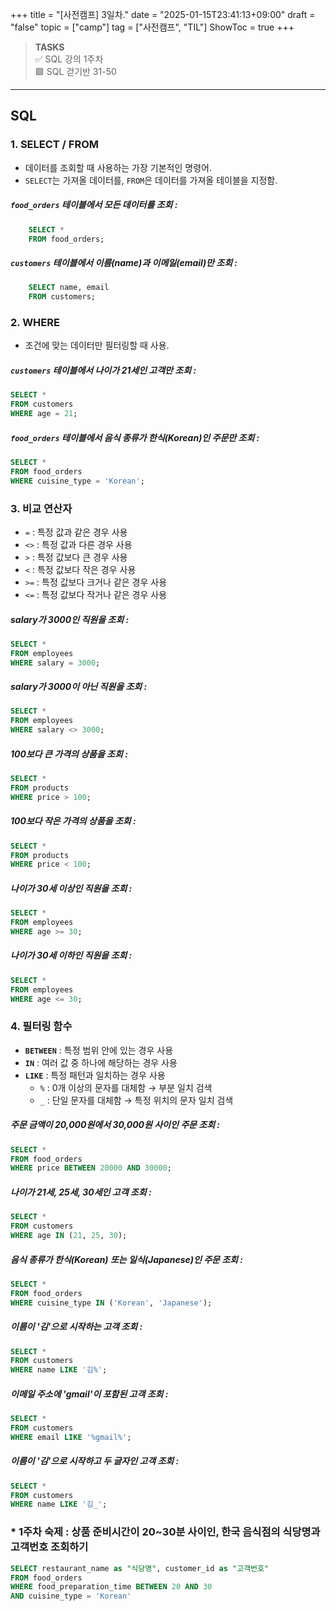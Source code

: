 +++
title = "[사전캠프] 3일차."
date = "2025-01-15T23:41:13+09:00"
draft = "false"
topic = ["camp"]
tag = ["사전캠프", "TIL"]
ShowToc = true
+++

>**TASKS**  
✅ SQL 강의 1주차  
🟩 SQL 걷기반 31-50  

---

## SQL

### 1. SELECT / FROM
* 데이터를 조회할 때 사용하는 가장 기본적인 명령어.
* `SELECT`는 가져올 데이터를, `FROM`은 데이터를 가져올 테이블을 지정함.

##### `food_orders` 테이블에서 모든 데이터를 조회 :
```sql
	SELECT *
    FROM food_orders;
```

##### `customers` 테이블에서 이름(name)과 이메일(email)만 조회 :
```sql
	SELECT name, email
    FROM customers;
```


### 2. WHERE
* 조건에 맞는 데이터만 필터링할 때 사용.

##### `customers` 테이블에서 나이가 21세인 고객만 조회 :
```sql
SELECT *
FROM customers
WHERE age = 21;
```

##### `food_orders` 테이블에서 음식 종류가 한식(Korean)인 주문만 조회 :
```sql
SELECT *
FROM food_orders
WHERE cuisine_type = 'Korean';
```


### 3. 비교 연산자
* `=` : 특정 값과 같은 경우 사용
* `<>` : 특정 값과 다른 경우 사용
* `>` : 특정 값보다 큰 경우 사용
* `<` : 특정 값보다 작은 경우 사용
* `>=` : 특정 값보다 크거나 같은 경우 사용
* `<=` : 특정 값보다 작거나 같은 경우 사용

##### salary가 3000인 직원을 조회 :
```sql
SELECT * 
FROM employees 
WHERE salary = 3000;
```

##### salary가 3000이 아닌 직원을 조회 :
```sql
SELECT * 
FROM employees 
WHERE salary <> 3000;
```

##### 100보다 큰 가격의 상품을 조회 :
```sql
SELECT * 
FROM products 
WHERE price > 100;
```

##### 100보다 작은 가격의 상품을 조회 :
```sql
SELECT * 
FROM products 
WHERE price < 100;
```

##### 나이가 30세 이상인 직원을 조회 :
```sql
SELECT * 
FROM employees 
WHERE age >= 30;
```
##### 나이가 30세 이하인 직원을 조회 :
```sql
SELECT * 
FROM employees 
WHERE age <= 30;
```


### 4. 필터링 함수
* **`BETWEEN`** : 특정 범위 안에 있는 경우 사용
* **`IN`** : 여러 값 중 하나에 해당하는 경우 사용
* **`LIKE`** : 특정 패턴과 일치하는 경우 사용
	- `%` : 0개 이상의 문자를 대체함 → 부분 일치 검색
	- `_` : 단일 문자를 대체함 → 특정 위치의 문자 일치 검색

##### 주문 금액이 20,000원에서 30,000원 사이인 주문 조회 :
```sql
SELECT *
FROM food_orders
WHERE price BETWEEN 20000 AND 30000;
```

##### 나이가 21세, 25세, 30세인 고객 조회 :
```sql
SELECT *
FROM customers
WHERE age IN (21, 25, 30);
```

##### 음식 종류가 한식(Korean) 또는 일식(Japanese)인 주문 조회 :
```sql
SELECT *
FROM food_orders
WHERE cuisine_type IN ('Korean', 'Japanese');
```

##### 이름이 '김'으로 시작하는 고객 조회 :
```sql
SELECT *
FROM customers
WHERE name LIKE '김%';
```

##### 이메일 주소에 'gmail'이 포함된 고객 조회 :
```sql
SELECT *
FROM customers
WHERE email LIKE '%gmail%';
```

##### 이름이 '김'으로 시작하고 두 글자인 고객 조회 :
```sql
SELECT *
FROM customers
WHERE name LIKE '김_';
```


### * 1주차 숙제 : 상품 준비시간이 20~30분 사이인, 한국 음식점의 식당명과 고객번호 조회하기

```sql
SELECT restaurant_name as "식당명", customer_id as "고객번호"
FROM food_orders 
WHERE food_preparation_time BETWEEN 20 AND 30 
AND cuisine_type = 'Korean'
```